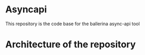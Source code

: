 # Asyncapi
This repository is the code base for the ballerina async-api tool

# Architecture of the repository
